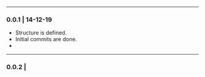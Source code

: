 
---------------------------------------------------------------
### 0.0.1 | 14-12-19

  - Structure is defined.
  - Initial commits are done.
  -
---------------------------------------------------------------
### 0.0.2 | 
